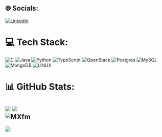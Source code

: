 ## 🌐 Socials:
[![LinkedIn](https://img.shields.io/badge/LinkedIn-%230077B5.svg?logo=linkedin&logoColor=white)](https://www.linkedin.com/in/luiz-roberto-henz-b386b237/) 

# 💻 Tech Stack:
![C](https://img.shields.io/badge/c-%2300599C.svg?style=for-the-badge&logo=c&logoColor=white) ![Java](https://img.shields.io/badge/java-%23ED8B00.svg?style=for-the-badge&logo=java&logoColor=white) ![Python](https://img.shields.io/badge/python-3670A0?style=for-the-badge&logo=python&logoColor=ffdd54) ![TypeScript](https://img.shields.io/badge/typescript-%23007ACC.svg?style=for-the-badge&logo=typescript&logoColor=white) ![OpenStack](https://img.shields.io/badge/Openstack-%23f01742.svg?style=for-the-badge&logo=openstack&logoColor=white) ![Postgres](https://img.shields.io/badge/postgres-%23316192.svg?style=for-the-badge&logo=postgresql&logoColor=white) ![MySQL](https://img.shields.io/badge/mysql-%2300f.svg?style=for-the-badge&logo=mysql&logoColor=white) ![MongoDB](https://img.shields.io/badge/MongoDB-%234ea94b.svg?style=for-the-badge&logo=mongodb&logoColor=white) ![LINUX](https://img.shields.io/badge/Linux-FCC624?style=for-the-badge&logo=linux&logoColor=black)
# 📊 GitHub Stats:
![](https://github-readme-stats.vercel.app/api?username=LuizHenz&theme=dark&hide_border=true&include_all_commits=false&count_private=false)
![](https://github-readme-streak-stats.herokuapp.com/?user=LuizHenz&theme=dark&hide_border=true)</br>
![MXfm](https://github.com/LuizHenz/LuizHenz/assets/107008776/b230bd67-b3f8-42e0-a4b5-03324a9e2979)
---
[![](https://visitcount.itsvg.in/api?id=LuizHenz&icon=0&color=0)](https://visitcount.itsvg.in)


<!-- Proudly created with GPRM ( https://gprm.itsvg.in ) -->
